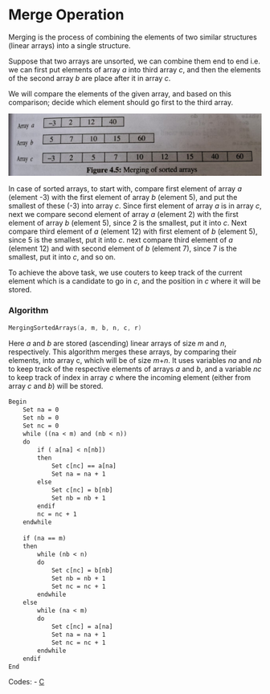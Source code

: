 # Merge Operation

Merging is the process of combining the elements of two similar structures (linear arrays) into a single structure.

Suppose that two arrays are unsorted, we can combine them end to end i.e. we can first put elements of array *a* into third array *c*, and then the elements of the second array *b* are place after it in array *c*.

We will compare the elements of the given array, and based on this comparison; decide  which element should go first to the third array.

![Merging while shorting](../assets/mergin-while-sortinh.jpeg)

In case of sorted arrays, to start with, compare first element of array *a* (element -3) with the first element of array *b* (element 5), and put the smallest of these (-3) into array *c*. Since first element of array *a* is in array *c*, next we compare second element of array *a* (element 2) with the first element of array *b* (element 5), since 2 is the smallest, put it into *c*. Next compare third element of *a* (element 12) with first element of *b* (element 5), since 5 is the smallest, put it into *c*. next compare third element of *a* (element 12) and with second element of *b* (element 7), since 7 is the smallest, put it into *c*, and so on.

To achieve the above task, we use couters to keep track of the current element which is a candidate to go in *c*, and the position in *c* where it will be stored.


### Algorithm

```c
MergingSortedArrays(a, m, b, n, c, r)
```

Here *a* and *b* are stored (ascending) linear arrays of size *m* and *n*, respectively. This algorithm merges these arrays, by comparing their elements, into array c, which will be of size *m*+*n*. It uses variables *na* and *nb* to keep track of the respective elements of arrays *a* and *b*, and a variable *nc* to keep track of index in array *c* where the incoming element (either from array *c* and *b*) will be stored.

```
Begin
    Set na = 0
    Set nb = 0
    Set nc = 0
    while ((na < m) and (nb < n))
    do
        if ( a[na] < n[nb]) 
        then
            Set c[nc] == a[na]
            Set na = na + 1
        else
            Set c[nc] = b[nb]
            Set nb = nb + 1
        endif
        nc = nc + 1
    endwhile

    if (na == m) 
    then
        while (nb < n)
        do 
            Set c[nc] = b[nb]
            Set nb = nb + 1
            Set nc = nc + 1
        endwhile
    else
        while (na < m)
        do 
            Set c[nc] = a[na]
            Set na = na + 1
            Set nc = nc + 1
        endwhile
    endif
End
```


Codes:
    - [C](../103-codes/merging-sorted-array.c)